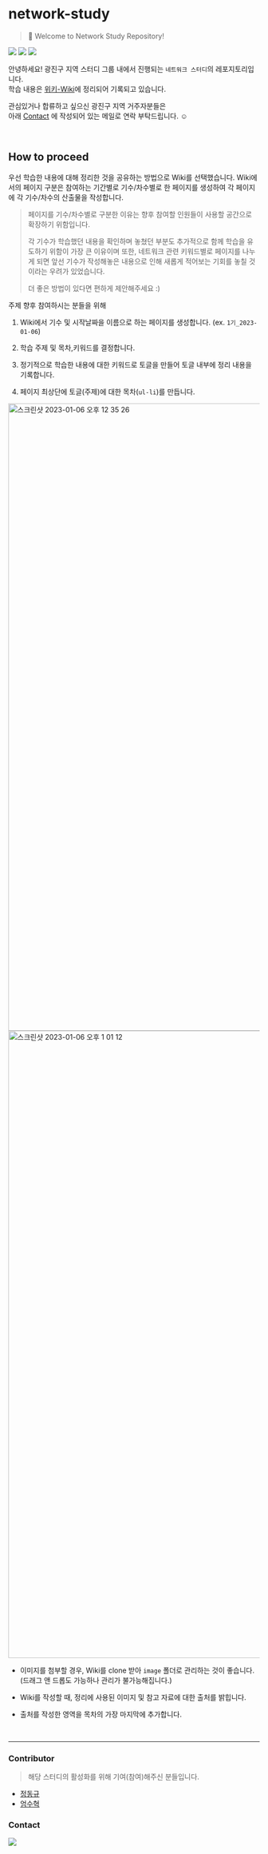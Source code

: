 # network-study

> 🤚 Welcome to Network Study Repository!<br/>

<img src="https://img.shields.io/static/v1?label=Location&message=Seoul, Republic of Korea&color=blue"> <img src="https://img.shields.io/static/v1?label=Area&message=Gwangjin-gu&color=blueviolet">
<img src="https://img.shields.io/static/v1?label=Subject&message=Network&color=green">

안녕하세요!
광진구 지역 스터디 그룹 내에서 진행되는 `네트워크 스터디`의 레포지토리입니다.<br/>
학습 내용은 [위키-Wiki](https://github.com/konkuk-tech-course/network-study/wiki)에 정리되어 기록되고 있습니다.

관심있거나 합류하고 싶으신 광진구 지역 거주자분들은<br/>
아래 [Contact](###contact) 에 작성되어 있는 메일로 연락 부탁드립니다. ☺️

<br/>

## How to proceed

우선 학습한 내용에 대해 정리한 것을 공유하는 방법으로 Wiki를 선택했습니다.
Wiki에서의 페이지 구분은 참여하는 기간별로 기수/차수별로 한 페이지를 생성하여
각 페이지에 각 기수/차수의 산출물을 작성합니다.

> 페이지를 기수/차수별로 구분한 이유는
> 향후 참여할 인원들이 사용할 공간으로 확장하기 위함입니다.
>
> 각 기수가 학습했던 내용을 확인하며 놓쳤던 부분도 추가적으로 함께 학습을 유도하기 위함이 가장 큰 이유이며
> 또한, 네트워크 관련 키워드별로 페이지를 나누게 되면 앞선 기수가 작성해놓은 내용으로 인해 새롭게 적어보는 기회를 놓칠 것이라는 우려가 있었습니다.
> 
> 더 좋은 방법이 있다면 편하게 제안해주세요 :)

주제 
향후 참여하시는 분들을 위해

1. Wiki에서 기수 및 시작날짜을 이름으로 하는 페이지를 생성합니다. (ex. `1기_2023-01-06`)

2. 학습 주제 및 목차,키워드를 결정합니다.

3. 정기적으로 학습한 내용에 대한 키워드로 토글을 만들어 토글 내부에 정리 내용을 기록합니다.

4. 페이지 최상단에 토글(주제)에 대한 목차(`ul-li`)를 만듭니다.

<img width="1256" alt="스크린샷 2023-01-06 오후 12 35 26" src="https://user-images.githubusercontent.com/86935274/210929955-4b29fd01-ba73-47fa-bee4-c52a8b93e982.png">

<img width="1256" alt="스크린샷 2023-01-06 오후 1 01 12" src="https://user-images.githubusercontent.com/86935274/210929985-1425f806-a108-4441-8640-6cbd99dc0af0.png">

* 이미지를 첨부할 경우, Wiki를 clone 받아 `image` 폴더로 관리하는 것이 좋습니다.<br/>(드래그 앤 드롭도 가능하나 관리가 불가능해집니다.)

* Wiki를 작성할 때, 정리에 사용된 이미지 및 참고 자료에 대한 출처를 밝힙니다.

* 출처를 작성한 영역을 목차의 가장 마지막에 추가합니다.

<br/>

---
### Contributor
> 해당 스터디의 활성화를 위해 기여(참여)해주신 분들입니다.
- [정동규](https://github.com/yummygyudon)
- [엄수혁](https://github.com/endlessmomo)



### Contact
<a href="mailto:bang2brew@gamil.com"><img  src="https://img.shields.io/badge/Gmail-EA4335?style=flat-square&logo=gmail&logoColor=white"/></a> 
<br/>
